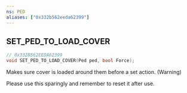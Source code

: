 ```yaml
---
ns: PED
aliases: ["0x332b562eeda62399"]
---
```

## SET_PED_TO_LOAD_COVER

```c
// 0x332B562EEDA62399
void SET_PED_TO_LOAD_COVER(Ped ped, bool Force);
```

Makes sure cover is loaded around them before a set action. (Warning)

Please use this sparingly and remember to reset it after use.


